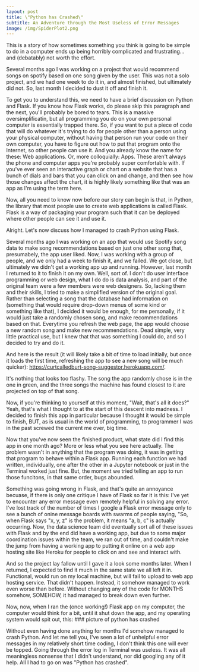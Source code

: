 ```yaml
---
layout: post
title: \"Python has Crashed\" 
subtitle: An Adventure through the Most Useless of Error Messages
image: /img/SpiderPlot2.png
---
```


This is a story of how sometimes something you think is going to be simple to do in a computer ends up being horribly complicated and frustrating... and (debatably) not worth the effort.

Several months ago I was working on a project that would recommend songs on spotify based on one song given by the user. This was not a solo project, and we had one week to do it in, and almost finished, but ultimately did not. So, last month I decided to dust it off and finish it. 

To get you to understand this, we need to have a brief discussion on Python and Flask. If you know how Flask works, do please skip this paragraph and the next, you'll probably be bored to tears. This is a massive oversimplificatin, but all programming you do on your own personal computer is essentially trapped there. So, if you want to put a piece of code that will do whatever it's trying to do for people other than a person using your physical computer, without having that person run your code on their own computer, you have to figure out how to put that program onto the Internet, so other people can use it. And you already know the name for these: Web applications. Or, more colloquially: Apps. These aren't always the phone and computer apps you're probably super comfortable with. If you've ever seen an interactive graph or chart on a website that has a bunch of dials and bars that you can click on and change, and then see how those changes affect the chart, it is highly likely something like that was an app as I'm using the term here. 

Now, all you need to know now before our story can begin is that, in Python, the library that most people use to create web applications is called Flask. Flask is a way of packaging your program such that it can be deployed where other people can see it and use it.

Alright. Let's now discuss how I managed to crash Python using Flask. 

Several months ago I was working on an app that would use Spotify song data to make song recommendations based on just one other song that, presumabely, the app user liked. Now, I was working with a group of people, and we only had a week to finish it, and we failed. We got close, but ultimately we didn't get a working app up and running. However, last month I returned to it to finish it on my own. Well, sort of. I don't do user interface programming or web design, what I do do is data analysis, and part of the original team were a few members were web designers. So, lacking them and their skills, I tried to make a simplified version of the original goal. Rather than selecting a song that the database had information on (something that would require drop-down menus of some kind or something like that), I decided it would be enough, for me personally, if it would just take a randomly chosen song, and make recommendations based on that. Everytime you refresh the web page, the app would choose a new random song and make new recommendations. Dead simple, very little practical use, but I knew that that was something I could do, and so I decided to try and do it.

And here is the result (it will likely take a bit of time to load initially, but once it loads the first time, refreshing the app to see a new song will be much quicker):  https://curtcalledburt-song-suggestor.herokuapp.com/.

It's nothing that looks too flashy. The song the app randomly chose is in the one in green, and the three songs the machine has found closest to it are projected on top of that song.

Now, if you're thinking to yourself at this moment, "Wait, that's all it does?" Yeah, that's what I thought to at the start of this descent into madness. I decided to finish this app in particular because I thought it would be simple to finish, BUT, as is usual in the world of programming, to programmer I was in the past screwed the current me over, big time. 

Now that you've now seen the finished product, what state did I find this app in one month ago? More or less what you see here actually. The problem wasn't in anything that the program was doing, it was in getting that program to behave within a Flask app. Running each function we had written, individually, one after the other in a Jupyter notebook or just in the Terminal worked just fine. But, the moment we tried telling an app to run those funcitons, in that same order, bugs abounded. 

Something was going wrong in Flask, and that's quite an annoyance becuase, if there is only one critique I have of Flask so far it is this: I've yet to encounter any error message even remotely helpful in solving any error. I've lost track of the number of times I google a Flask error message only to see a bunch of onine message boards with swarms of people saying, "So, when Flask says "x, y, z" is the problem, it means "a, b, c" is actually occurring. Now, the data science team did eventually sort all of these issues with Flask and by the end did have a working app, but due to some major coordination issues within the team, we ran out of time, and couldn't make the jump from having a working app to putting it online on a web app hosting site like Heroku for people to click on and see and interact with.

And so the project lay fallow until I gave it a look some months later. When I returned, I expected to find it much in the same state we all left it in. Functional, would run on my local machine, but will fail to upload to web app hosting service. That didn't happen. Instead, it somehow managed to work even worse than before. Without changing any of the code for MONTHS somehow, SOMEHOW, it had managed to break down even further. 

Now, now, when I ran the (once working!) Flask app on my computer, the computer would think for a bit, until it shut down the app, and my operating system would spit out, this: ### picture of python has crashed

Without even having done anything for months I'd somehow managed to crash Python. And let me tell you, I've seen a lot of unhelpful error messages in my relatively short time coding, I don't think this one will ever be topped. Going through the error log in Terminal was useless. It was all meaningless nonsense that I didn't understand, nor did googling any of it help. All I had to go on was "Python has crashed".
